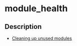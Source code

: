 # module_health

## Description

* [Cleaning up unused modules](https://dev.to/puppet/cleaning-up-unused-modules-with-dropsonde-44a5)